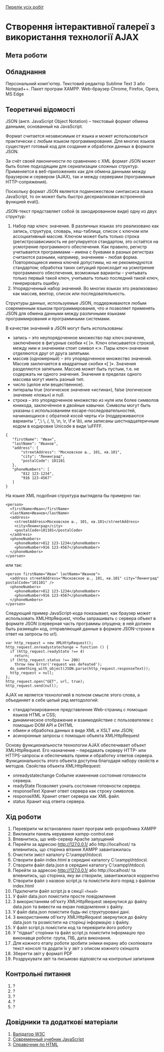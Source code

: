 [Перелік усіх робіт](README.md)

# Створення інтерактивної галереї з використання технології AJAX

## Мета роботи



## Обладнання

Персональний комп'ютер. Текстовий редактор Sublime Text 3 або Notepad++. Пакет програм XAMPP. Web-браузер Chrome, Firefox, Opera, MS Edge

## Теоретичні відомості

JSON (англ. JavaScript Object Notation) – текстовый формат обмена данными, основанный на JavaScript.

Формат считается независимым от языка и может использоваться практически с любым языком программирования. Для многих языков существует готовый код для создания и обработки данных в формате JSON.

За счёт своей лаконичности по сравнению с XML формат JSON может быть более подходящим для сериализации сложных структур. Применяется в веб-приложениях как для обмена данными между браузером и сервером (AJAX), так и между серверами (программные HTTP-сопряжения).

Поскольку формат JSON является подмножеством синтаксиса языка JavaScript, то он может быть быстро десериализован встроенной функцией eval().

JSON-текст представляет собой (в закодированном виде) одну из двух структур:

1. Набор пар ключ: значение. В различных языках это реализовано как запись, структура, словарь, хеш-таблица, список с ключом или ассоциативный массив. Ключом может быть только строка (регистрозависимость не регулируется стандартом, это остаётся на усмотрение программного обеспечения. Как правило, регистр учитывается программами – имена с буквами в разных регистрах считаются разными, например, значением – любая форма. Повторяющиеся имена ключей допустимы, но не рекомендуются стандартом; обработка таких ситуаций происходит на усмотрение программного обеспечения, возможные варианты – учитывать только первый такой ключ, учитывать только последний такой ключ, генерировать ошибку.
2. Упорядоченный набор значений. Во многих языках это реализовано как массив, вектор, список или последовательность.

Структуры данных, используемые JSON, поддерживаются любым современным языком программирования, что и позволяет применять JSON для обмена данными между различными языками программирования и программными системами.

В качестве значений в JSON могут быть использованы:

 - запись – это неупорядоченное множество пар ключ:значение, заключённое в фигурные скобки «{ }». Ключ описывается строкой, между ним и значением стоит символ «:». Пары ключ-значение отделяются друг от друга запятыми.
 - массив (одномерный) – это упорядоченное множество значений. Массив заключается в квадратные скобки «[ ]». Значения разделяются запятыми. Массив может быть пустым, т.е. не содержать ни одного значения. Значения в пределах одного массива могут иметь разный тип.
 - число (целое или вещественное).
 - литералы true (логическое значение «истина»), false (логическое значение «ложь») и null.
 - строка – это упорядоченное множество из нуля или более символов юникода, заключённое в двойные кавычки. Символы могут быть указаны с использованием escape-последовательностей, начинающихся с обратной косой черты «\» (поддерживаются варианты \', \",\ \\, \/, \t, \n, \r, \f и \b), или записаны шестнадцатеричным кодом в кодировке Unicode в виде \uFFFF.
```
{
   "firstName": "Иван",
   "lastName": "Иванов",
   "address": {
       "streetAddress": "Московское ш., 101, кв.101",
       "city": "Ленинград",
       "postalCode": 101101
   },
   "phoneNumbers": [
       "812 123-1234",
       "916 123-4567"
   ]
}
```
На языке XML подобная структура выглядела бы примерно так:
```
<person>
  <firstName>Иван</firstName>
  <lastName>Иванов</lastName>
  <address>
    <streetAddress>Московское ш., 101, кв.101</streetAddress>
    <city>Ленинград</city>
    <postalCode>101101</postalCode>
  </address>
  <phoneNumbers>
    <phoneNumber>812 123-1234</phoneNumber>
    <phoneNumber>916 123-4567</phoneNumber>
  </phoneNumbers>
</person>
```
или так:
```
<person firstName="Иван" lastName="Иванов">
  <address streetAddress="Московское ш., 101, кв.101" city="Ленинград" postalCode="101101" />
  <phoneNumbers>
    <phoneNumber>812 123-1234</phoneNumber>
    <phoneNumber>916 123-4567</phoneNumber>
  </phoneNumbers>
</person>
```
Следующий пример JavaScript-кода показывает, как браузер может использовать XMLHttpRequest, чтобы запрашивать с сервера объект в формате JSON (серверная часть программы опущена; в ней должен быть размещён код, отправляющий данные в формате JSON-строки в ответ на запросы по url).
```
var http_request = new XMLHttpRequest();
http_request.onreadystatechange = function () {
  if (http_request.readyState !== 4)
    return;
  if (http_request.status !== 200)
    throw new Error('request was defeated');
  do_something_with_object(JSON.parse(http_request.responseText));
  http_request = null;
};
http_request.open("GET", url, true);
http_request.send(null);
```
AJAX не является технологией в полном смысле этого слова, а объединяет в себе целый ряд методологий:

 - стандартизированное представление Web-страниц с помощью языков HTML и CSS;
 - динамическое отображение и взаимодействие с пользователем с помощью DOM API и DHTML
 - обмен и обработка данных в виде XML и XSLT или JSON;
 - асинхронные запросы с помощью объекта XMLHttpRequest

Основу функциональности технологии AJAX обеспечивает объект XMLHttpRequest. Его назначение – передавать серверу HTTP- или HTTPS-запросы и обеспечивать прием и обработку ответов сервера. Функциональность этого объекта доступна благодаря набору свойств и методов. Свойства объекта XMLHttpRequest:

 - onreadystatechange Событие изменения состояния готовности сервера.
 - readyState Позволяет узнать состояние готовности сервера.
 - responseText Хранит ответ сервера как строку символов.
 - responseXML Хранит ответ сервера как XML файл.
 - status Хранит код ответа сервера.


## Хід роботи

1. Перевірити чи встановлено пакет програм web-розробника XAMPP
2. Викликати панель керування xampp-control.exe
3. Впевнитись, що web-сервер Apache запущений
4. Перейти за адресою http://127.0.0.1/ або http://localhost/ та впевнитись, що сторінка вітання XAMPP завантажилась
5. Очистити зміст каталогу C:\xampp\htdocs\
6. Створити файл index.html в середині каталогу C:\xampp\htdocs\
7. Створити файл data.json в середині каталогу C:\xampp\htdocs\
8. Перейти за адресою http://127.0.0.1/ або http://localhost/ та впевнитись, що сторінка, яку ви створили, завантажилася корректно
9. Створити файл з назвою script.js та помістити його поряд з файлом index.html
10. Підключити файл script.js в секції `<head>`
11. У файл data.json помістити просте повідомлення
12. З використанням об'єкту XMLHttpRequest звернутися до файлу data.json та вивести на екран повідомлення з файлу.
13. У файл data.json помістити будь-які структуровані дані.
14. З використанням об'єкту XMLHttpRequest звернутися до файлу data.json та розмістити на сторінці інформацію з файлу.
15. У файл script.js помістити код та перевірити його роботу
16. У "підвал" сторінки та файл script.js помістити інформацію про виконавця роботи: група, ПІБ, дата виконання.
17. Для кожного етапу роботи зробити знімки екрану або скопіювати текст консолі та додати їх у звіт з описом кожного скіншота
18. Зберегти звіт у форматі PDF
19. Роздрукувати звіт та письмово відповісти на контрольні запитання

## Контрольні питання

1. ?
2. ?
3. ?
4. ?
5. ?

## Довідники та додаткові матеріали

1. [Валідатор W3C](https://validator.w3.org)
2. [Современный учебник JavaScript](https://learn.javascript.ru)
3. [Справочник по HTML](http://htmlbook.ru)

<!-- скопированая lab-16 -->